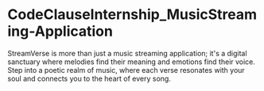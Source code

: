 # CodeClauseInternship_MusicStreaming-Application
StreamVerse is more than just a music streaming application; it's a digital sanctuary where melodies find their meaning and emotions find their voice. Step into a poetic realm of music, where each verse resonates with your soul and connects you to the heart of every song.
